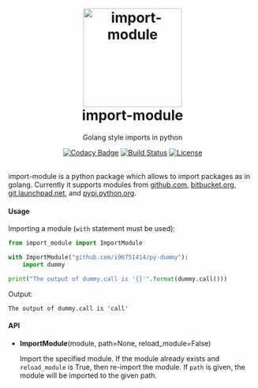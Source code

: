 <h1 align="center">
  <img alt="import-module" src="https://www.python.org/static/opengraph-icon-200x200.png" width="200px" height="200px"/>
  <br/>
  import-module
</h1>
<p align="center">Golang style imports in python</p>
<div align="center">
  <a href="https://www.codacy.com/app/i96751414/import-module?utm_source=github.com&amp;utm_medium=referral&amp;utm_content=i96751414/import-module&amp;utm_campaign=Badge_Grade"><img alt="Codacy Badge" src="https://api.codacy.com/project/badge/Grade/269e5b83c5c14f0e80fa627d4f7fad52" /></a>
  <a href="https://travis-ci.org/i96751414/import-module"><img alt="Build Status" src="https://travis-ci.org/i96751414/import-module.svg?branch=master" /></a>
  <a href="https://www.gnu.org/licenses/"><img alt="License" src="https://img.shields.io/:license-GPL--3.0-blue.svg?style=flat" /></a>
</div>
<br/>

import-module is a python package which allows to import packages as in golang.
Currently it supports modules from [github.com](https://github.com/), [bitbucket.org](https://bitbucket.org), [git.launchpad.net](https://launchpad.net/), and [pypi.python.org](https://pypi.python.org/pypi).

#### Usage

Importing a module (```with``` statement must be used):

```python
from import_module import ImportModule

with ImportModule("github.com/i96751414/py-dummy"):
    import dummy

print("The output of dummy.call is '{}'".format(dummy.call()))
```

Output:
```
The output of dummy.call is 'call'
```

#### API

- **ImportModule**(module, path=None, reload_module=False)

    Import the specified module. If the module already exists and `reload_module` is True, then re-import the module. If `path` is given, the module will be imported to the given path.
